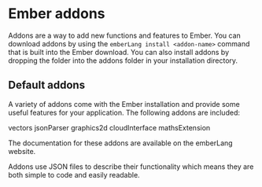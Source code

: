# Ember addons

Addons are a way to add new functions and features to Ember. You can download addons by using the `emberLang install <addon-name>` command that is built into the Ember download. You can also install addons by dropping the folder into the addons folder in your installation directory.

## Default addons

A variety of addons come with the Ember installation and provide some useful features for your application. The following addons are included:

vectors
jsonParser
graphics2d
cloudInterface
mathsExtension

The documentation for these addons are available on the emberLang website.

Addons use JSON files to describe their functionality which means they are both simple to code and easily readable.

